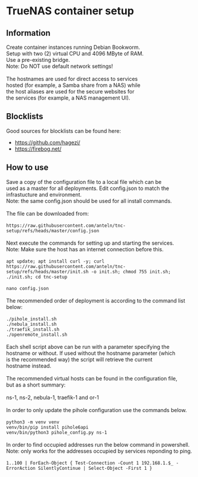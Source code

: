 # TrueNAS container setup

## Information

Create container instances running Debian Bookworm.\
Setup with two (2) virtual CPU and 4096 MByte of RAM.\
Use a pre-existing bridge.\
Note: Do NOT use default network settings!\
\
The hostnames are used for direct access to services\
hosted (for example, a Samba share from a NAS) while\
the host aliases are used for the secure websites for\
the services (for example, a NAS management UI).

## Blocklists

Good sources for blocklists can be found here:

* <https://github.com/hagezi/>
* <https://firebog.net/>

## How to use

Save a copy of the configuration file to a local file which can be\
used as a master for all deployments. Edit config.json to match the\
infrastucture and environment.\
Note: the same config.json should be used for all install commands.\
\
The file can be downloaded from:\
\
`https://raw.githubusercontent.com/anteln/tnc-setup/refs/heads/master/config.json`\
\
Next execute the commands for setting up and starting the services.\
Note: Make sure the host has an internet connection before this.\
\
`apt update; apt install curl -y; curl https://raw.githubusercontent.com/anteln/tnc-setup/refs/heads/master/init.sh -o init.sh; chmod 755 init.sh; ./init.sh; cd tnc-setup`\
\
`nano config.json`\
\
The recommended order of deployment is according to the command list below:\
\
`./pihole_install.sh`\
`./nebula_install.sh`\
`./traefik_install.sh`\
`./openremote_install.sh`\
\
Each shell script above can be run with a parameter specifying the\
hostname or without. If used without the hostname parameter (which\
is the recommended way) the script will retrieve the current\
hostname instead.\
\
The recommended virtual hosts can be found in the configuration file,\
but as a short summary:\
\
ns-1, ns-2, nebula-1, traefik-1 and or-1\
\
In order to only update the pihole configuration use the commands below.\
\
`python3 -m venv venv`\
`venv/bin/pip install pihole6api`\
`venv/bin/python3 pihole_config.py ns-1`\
\
In order to find occupied addresses run the below command in powershell.\
Note: only works for the addresses occupied by services reponding to ping.\
\
`1..100 | ForEach-Object { Test-Connection -Count 1 192.168.1.$_ -ErrorAction SilentlyContinue | Select-Object -First 1 }`
